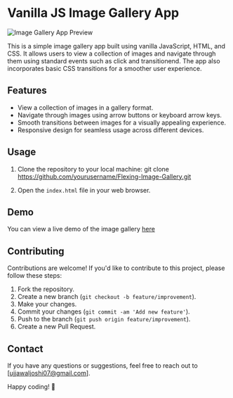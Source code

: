 # Vanilla JS Image Gallery App

![Image Gallery App Preview](https://github.com/cyber-rush/Flexing-Image-Gallery/assets/66362774/39b0336c-f4a0-4b46-93cf-90484f6902da)

This is a simple image gallery app built using vanilla JavaScript, HTML, and CSS. It allows users to view a collection of images and navigate through them using standard events such as click and transitionend. The app also incorporates basic CSS transitions for a smoother user experience.

## Features

- View a collection of images in a gallery format.
- Navigate through images using arrow buttons or keyboard arrow keys.
- Smooth transitions between images for a visually appealing experience.
- Responsive design for seamless usage across different devices.

## Usage

1. Clone the repository to your local machine: git clone https://github.com/yourusername/Flexing-Image-Gallery.git

2. Open the `index.html` file in your web browser.


## Demo

You can view a live demo of the image gallery [here](https://flexing-image-gallery.vercel.app/)


## Contributing

Contributions are welcome! If you'd like to contribute to this project, please follow these steps:

1. Fork the repository.
2. Create a new branch (`git checkout -b feature/improvement`).
3. Make your changes.
4. Commit your changes (`git commit -am 'Add new feature'`).
5. Push to the branch (`git push origin feature/improvement`).
6. Create a new Pull Request.


## Contact

If you have any questions or suggestions, feel free to reach out to [ujjawaljoshi07@gmail.com]. 

Happy coding! 🚀


